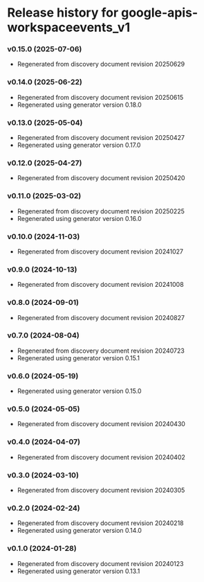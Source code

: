 # Release history for google-apis-workspaceevents_v1

### v0.15.0 (2025-07-06)

* Regenerated from discovery document revision 20250629

### v0.14.0 (2025-06-22)

* Regenerated from discovery document revision 20250615
* Regenerated using generator version 0.18.0

### v0.13.0 (2025-05-04)

* Regenerated from discovery document revision 20250427
* Regenerated using generator version 0.17.0

### v0.12.0 (2025-04-27)

* Regenerated from discovery document revision 20250420

### v0.11.0 (2025-03-02)

* Regenerated from discovery document revision 20250225
* Regenerated using generator version 0.16.0

### v0.10.0 (2024-11-03)

* Regenerated from discovery document revision 20241027

### v0.9.0 (2024-10-13)

* Regenerated from discovery document revision 20241008

### v0.8.0 (2024-09-01)

* Regenerated from discovery document revision 20240827

### v0.7.0 (2024-08-04)

* Regenerated from discovery document revision 20240723
* Regenerated using generator version 0.15.1

### v0.6.0 (2024-05-19)

* Regenerated using generator version 0.15.0

### v0.5.0 (2024-05-05)

* Regenerated from discovery document revision 20240430

### v0.4.0 (2024-04-07)

* Regenerated from discovery document revision 20240402

### v0.3.0 (2024-03-10)

* Regenerated from discovery document revision 20240305

### v0.2.0 (2024-02-24)

* Regenerated from discovery document revision 20240218
* Regenerated using generator version 0.14.0

### v0.1.0 (2024-01-28)

* Regenerated from discovery document revision 20240123
* Regenerated using generator version 0.13.1


